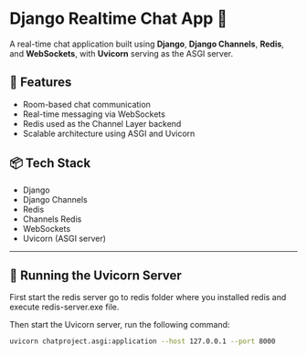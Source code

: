 # Django Realtime Chat App 🚀

A real-time chat application built using **Django**, **Django Channels**, **Redis**, and **WebSockets**, with **Uvicorn** serving as the ASGI server.

## 🔧 Features

- Room-based chat communication  
- Real-time messaging via WebSockets  
- Redis used as the Channel Layer backend  
- Scalable architecture using ASGI and Uvicorn

## 📦 Tech Stack

- Django  
- Django Channels  
- Redis  
- Channels Redis  
- WebSockets  
- Uvicorn (ASGI server)

---

## 🚀 Running the Uvicorn Server

First start the redis server go to redis folder where you installed redis and execute redis-server.exe file.

Then start the Uvicorn server, run the following command:

```bash
uvicorn chatproject.asgi:application --host 127.0.0.1 --port 8000
